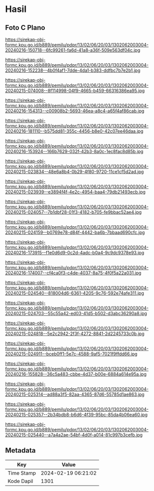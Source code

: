 # Hasil

## Foto C Plano

https://sirekap-obj-formc.kpu.go.id/b889/pemilu/pdpr/13/02/06/20/03/1302062003004-20240216-150718--6fc99261-fa6d-41a8-a36f-509e563df04c.jpg

https://sirekap-obj-formc.kpu.go.id/b889/pemilu/pdpr/13/02/06/20/03/1302062003004-20240216-152238--4b0f4af1-7dde-4da1-b383-ddfbc7b7e2b1.jpg

https://sirekap-obj-formc.kpu.go.id/b889/pemilu/pdpr/13/02/06/20/03/1302062003004-20240215-074008--8f114998-04f9-4665-b459-66316386ea95.jpg

https://sirekap-obj-formc.kpu.go.id/b889/pemilu/pdpr/13/02/06/20/03/1302062003004-20240216-154313--c00908b2-5693-46ea-a8c4-a65f4af86cab.jpg

https://sirekap-obj-formc.kpu.go.id/b889/pemilu/pdpr/13/02/06/20/03/1302062003004-20240216-181110--b575dd81-355c-4456-b8e0-42c07ee46daa.jpg

https://sirekap-obj-formc.kpu.go.id/b889/pemilu/pdpr/13/02/06/20/03/1302062003004-20240216-153924--166b7629-032f-42b3-8a0c-1ec8fac8d85b.jpg

https://sirekap-obj-formc.kpu.go.id/b889/pemilu/pdpr/13/02/06/20/03/1302062003004-20240215-023834--48e6a8b4-0b29-4f80-9720-11ce1cf5d2ad.jpg

https://sirekap-obj-formc.kpu.go.id/b889/pemilu/pdpr/13/02/06/20/03/1302062003004-20240215-023939--e3894f4f-4e2c-4954-baa4-79db21493ecb.jpg

https://sirekap-obj-formc.kpu.go.id/b889/pemilu/pdpr/13/02/06/20/03/1302062003004-20240215-024057--7b1dbf28-01f3-4182-b705-fe9bbac52ae4.jpg

https://sirekap-obj-formc.kpu.go.id/b889/pemilu/pdpr/13/02/06/20/03/1302062003004-20240215-024159--b0769e78-d84f-4442-ba6b-7bbaad690cfc.jpg

https://sirekap-obj-formc.kpu.go.id/b889/pemilu/pdpr/13/02/06/20/03/1302062003004-20240216-173915--f1e0d6d9-0c2d-4adc-b0a4-9c9dc9378e93.jpg

https://sirekap-obj-formc.kpu.go.id/b889/pemilu/pdpr/13/02/06/20/03/1302062003004-20240216-174007--cf4ca0f3-c4de-4037-8a75-4f0f5a22a031.jpg

https://sirekap-obj-formc.kpu.go.id/b889/pemilu/pdpr/13/02/06/20/03/1302062003004-20240215-024540--818004d6-6361-4205-9c76-592e74afe311.jpg

https://sirekap-obj-formc.kpu.go.id/b889/pemilu/pdpr/13/02/06/20/03/1302062003004-20240215-024703--55c55a42-ed03-41d5-b502-d3abc36290a8.jpg

https://sirekap-obj-formc.kpu.go.id/b889/pemilu/pdpr/13/02/06/20/03/1302062003004-20240215-024818--5e2c2942-2f3f-4272-8841-2d2245733c0b.jpg

https://sirekap-obj-formc.kpu.go.id/b889/pemilu/pdpr/13/02/06/20/03/1302062003004-20240215-024911--bceb0ff1-5e7c-4588-9af5-7021f9ffdd66.jpg

https://sirekap-obj-formc.kpu.go.id/b889/pemilu/pdpr/13/02/06/20/03/1302062003004-20240216-155828--36c5a483-cbbe-4d37-b00e-6884a614e95a.jpg

https://sirekap-obj-formc.kpu.go.id/b889/pemilu/pdpr/13/02/06/20/03/1302062003004-20240215-025314--ad88a3f5-82aa-4365-87d6-55785d1ae863.jpg

https://sirekap-obj-formc.kpu.go.id/b889/pemilu/pdpr/13/02/06/20/03/1302062003004-20240215-025357--2b34bdb8-b6d6-4f39-95bc-85da4b06ea60.jpg

https://sirekap-obj-formc.kpu.go.id/b889/pemilu/pdpr/13/02/06/20/03/1302062003004-20240215-025440--a7a4a2ae-54bf-4d0f-a014-81c997b3cefb.jpg


## Metadata

| Key        | Value               |
| ---------- | ------------------- |
| Time Stamp | 2024-02-19 06:21:02 |
| Kode Dapil | 1301                |



